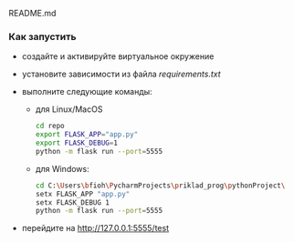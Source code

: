 README.md
### Как запустить

* создайте и активируйте виртуальное окружение
* установите зависимости из файла _requirements.txt_
* выполните следующие команды:

    * для Linux/MacOS

        ```bash
        cd repo
        export FLASK_APP="app.py"
        export FLASK_DEBUG=1
        python -m flask run --port=5555
        ```
  
    * для Windows:

        ```bash
        cd C:\Users\bfioh\PycharmProjects\priklad_prog\pythonProject\
        setx FLASK_APP "app.py"
        setx FLASK_DEBUG 1
        python -m flask run --port=5555
        ```

* перейдите на http://127.0.0.1:5555/test